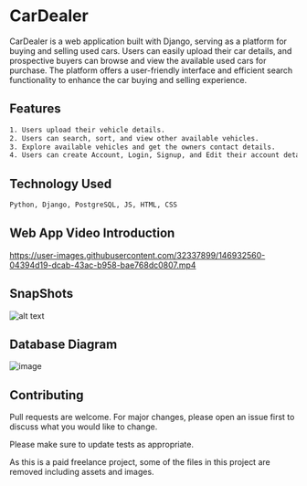 # CarDealer

CarDealer is a web application built with Django, serving as a platform for buying and selling used cars. Users can easily upload their car details, and prospective buyers can browse and view the available used cars for purchase. The platform offers a user-friendly interface and efficient search functionality to enhance the car buying and selling experience.

## Features

```bash
1. Users upload their vehicle details.
2. Users can search, sort, and view other available vehicles.
3. Explore available vehicles and get the owners contact details.
4. Users can create Account, Login, Signup, and Edit their account details. Delete a Room.
```

## Technology Used

```python
Python, Django, PostgreSQL, JS, HTML, CSS
```

## Web App Video Introduction
https://user-images.githubusercontent.com/32337899/146932560-04394d19-dcab-43ac-b958-bae768dc0807.mp4
## SnapShots
![alt text](https://github.com/vickytilotia/cardealer/blob/master/used%20car.JPG?raw=true)
## Database Diagram
![image](https://github.com/vickytilotia/Django_CarDealer_App/assets/32337899/00a75fa2-bde4-4fb8-a08d-5f5eb7acd2c9)
## Contributing

Pull requests are welcome. For major changes, please open an issue first
to discuss what you would like to change.

Please make sure to update tests as appropriate.

As this is a paid freelance project, some of the files in this project are removed including assets and images.
